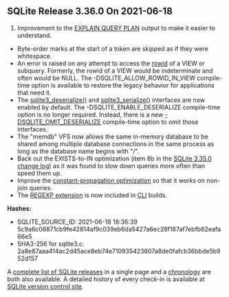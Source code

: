 ## SQLite Release 3\.36\.0 On 2021\-06\-18

1. Improvement to the [EXPLAIN QUERY PLAN](../eqp.html) output to make it easier to
 understand.
- Byte\-order marks at the start of a token are skipped as if they
 were whitespace.
- An error is raised on any attempt to access the [rowid](../lang_createtable.html#rowid) of a VIEW or subquery.
 Formerly, the rowid of a VIEW would be indeterminate and often would be NULL.
 The \-DSQLITE\_ALLOW\_ROWID\_IN\_VIEW compile\-time option is available to restore
 the legacy behavior for applications that need it.
- The [sqlite3\_deserialize()](../c3ref/deserialize.html) and [sqlite3\_serialize()](../c3ref/serialize.html) interfaces are now
 enabled by default. The \-DSQLITE\_ENABLE\_DESERIALIZE compile\-time option is
 no longer required. Instead, there is a new [\-DSQLITE\_OMIT\_DESERIALIZE](../compile.html#omit_deserialize)
 compile\-time option to omit those interfaces.
- The "memdb" VFS now allows the same in\-memory database to be shared among
 multiple database connections in the same process as long as the
 database name begins with "/".
- Back out the EXISTS\-to\-IN optimization (item 8b in the
 [SQLite 3\.35\.0 change log](../releaselog/3_35_0.html))
 as it was found to slow down queries more often than speed them up.
- Improve the [constant\-propagation optimization](../optoverview.html#constprop) so that it works on
 non\-join queries.
- The [REGEXP extension](https://sqlite.org/src/file/ext/misc/regexp.c) is
 now included in [CLI](../cli.html) builds.

**Hashes:**
- SQLITE\_SOURCE\_ID: 2021\-06\-18 18:36:39 5c9a6c06871cb9fe42814af9c039eb6da5427a6ec28f187af7ebfb62eafa66e5
- SHA3\-256 for sqlite3\.c: 2a8e87aaa414ac2d45ace8eb74e710935423607a8de0fafcb36bbde5b952d157



A [complete list of SQLite releases](../changes.html)
 in a single page and a [chronology](../chronology.html) are both also available.
 A detailed history of every
 check\-in is available at
 [SQLite version control site](https://www.sqlite.org/src/timeline).


